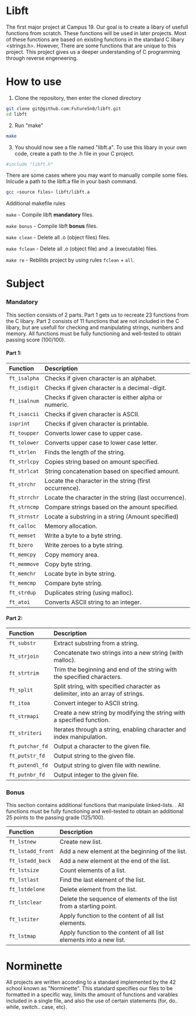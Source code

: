 
# Libft

The first major project at Campus 19. Our goal is to create a libary of usefull functions from scratch. These functions will be used in later projects. Most of these functions are based on existing functions in the standard C libary <strings.h>. However,  There are some functions that are unique to this project. This project gives us a deeper understanding of C programming through reverse engeneering.

# How to use

1. Clone the repository, then enter the cloned directory

```bash
git clone git@github.com:FutureSn0/libft.git
cd libft
```

2. Run "make"

```bash
make
```

3. You should now see a file named "libft.a". To use this libary in your own code, create a path to the .h file in your C project.

```bash
#include "libft.h"
```

There are some cases where you may want to manually compile some files. Inlcude a path to the libft.a file in your bash command.

```bash
gcc <source files> libft/libft.a
```
Additional makefile rules

`make` - Compile libft **mandatory** files.

`make bonus` - Compile libft **bonus** files.

`make clean` - Delete all .o (object files) files.

`make fclean` - Delete all .o (object file) and .a (executable) files.

`make re` - Reblilds project by using rules `fclean` + `all`.

# Subject
### Mandatory
This section consists of 2 parts. Part 1 gets us to recreate 23 functions from the C libary. Part 2 consists of 11 functions that are not included in the C libary, but are usefull for checking and manipulating strings, numbers and memory. All functions must be fully functioning and well-tested to obtain passing score (100/100). 

#### Part 1:
| Function | Description |
| :- | :- |
| `ft_isalpha` | Checks if given character is an alphabet. |
| `ft_isdigit` | Checks if given character is a decimal-digit. |
| `ft_isalnum` | Checks if given character is either alpha or numeric. |
| `ft_isascii` | Checks if given character is ASCII. |
| `isprint` | Checks if given character is printable. |
| `ft_toupper` | Converts lower case to upper case. |
| `ft_tolower` | Converts upper case to lower case letter. |
| `ft_strlen`   | Finds the length of the string. |
| `ft_strlcpy`  | Copies string based on amount specified. |
| `ft_strlcat`  | String concatenation based on specified amount. |
| `ft_strchr`   | Locate the character in the string (first occurrence). |
| `ft_strrchr`  | Locate the character in the string (last occurrence). |
| `ft_strncmp`  | Compare strings based on the amount specified. |
| `ft_strnstr`  | Locate a substring in a string (Amount specified) |
| `ft_calloc`  | Memory allocation. |
| `ft_memset`  | Write a byte to a byte string. |
| `ft_bzero`   | Write zeroes to a byte string. |
| `ft_memcpy`  | Copy memory area. |
| `ft_memmove` | Copy byte string. |
| `ft_memchr`  | Locate byte in byte string. |
| `ft_memcmp`  | Compare byte string. |
| `ft_strdup`  | Duplicates string (using malloc). |
| `ft_atoi` | Converts ASCII string to an integer. |

#### Part 2:
| Function | Description |
| :- | :- |
| `ft_substr`   | Extract substring from a string. |
| `ft_strjoin`  | Concatenate two strings into a new string (with malloc). |
| `ft_strtrim`  | Trim the beginning and end of the string with the specified characters. |
| `ft_split`    | Split string, with specified character as delimiter, into an array of strings. |
| `ft_itoa` | Convert integer to ASCII string. |
| `ft_strmapi`  | Create a new string by modifying the string with a specified function. |
| `ft_striteri` | Iterates through a string, enabling character and index manipulation. |
| `ft_putchar_fd` | Output a character to the given file. |
| `ft_putstr_fd`  | Output string to the given file. |
| `ft_putendl_fd` | Output string to given file with newline. |
| `ft_putnbr_fd`  | Output integer to the given file. |

### Bonus

This section contains additional functions that manipulate linked-lists.
. All functions must be fully functioning and well-tested to obtain an additional 25 points to the passing grade (125/100).

| Function | Description |
| :- | :- |
| `ft_lstnew`       | Create new list. |
| `ft_lstadd_front` | Add a new element at the beginning of the list. |
| `ft_lstadd_back`  | Add a new element at the end of the list. |
| `ft_lstsize`      | Count elements of a list. |
| `ft_lstlast`      | Find the last element of the list. |
| `ft_lstdelone`    | Delete element from the list. |
| `ft_lstclear`     | Delete the sequence of elements of the list from a starting point. |
| `ft_lstiter`      | Apply function to the content of all list elements. |
| `ft_lstmap`       | Apply function to the content of all list elements into a new list. |

# Norminette

All projects are written according to a standard implemented by the 42 school known as "Norminette". This standard specifies our files to be formatted in a specific way, limits the amount of functions and varables included in a single file, and also the use of certain statements (for, do.. while, switch.. case, etc).
